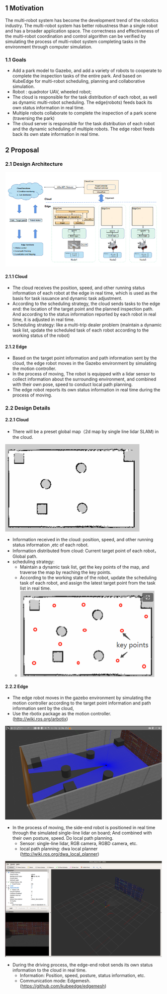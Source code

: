 ## 1 Motivation

The multi-robot system has become the development trend of the robotics industry. The multi-robot system has better robustness than a single robot and has a broader application space. The correctness and effectiveness of the multi-robot coordination and control algorithm can be verified by simulating the process of multi-robot system completing tasks in the environment through computer simulation.

### 1.1 Goals

- Add a park model to Gazebo, and add a variety of robots to cooperate to complete the inspection tasks of the entire park. And based on KubeEdge for multi-robot scheduling, planning and collaborative simulation.
- Robot : quadrotor UAV, wheeled robot;
- The cloud is responsible for the task distribution of each robot, as well as dynamic multi-robot scheduling. The edge(robots) feeds back its own status information in real time.
- Multiple robots collaborate to complete the inspection of a park scene (traversing the park)
- The cloud server is responsible for the task distribution of each robot and the dynamic scheduling of multiple robots. The edge robot feeds back its own state information in real time.

## 2 Proposal

### 2.1 Design Architecture

![image-20220802161242504](images/image-20220802161242504.png)

#### 2.1.1 Cloud

- The cloud receives the position, speed, and other running status information of each robot at the edge in real time, which is used as the basis for task issuance and dynamic task adjustment.
- According to the scheduling strategy, the cloud sends tasks to the edge end: the location of the target point and the planned inspection path. And according to the status information reported by each robot in real time, it is adjusted in real time.
- Scheduling strategy: like a multi-trip dealer problem (maintain a dynamic task list, update the scheduled task of each robot according to the working status of the robot)

#### 2.1.2 Edge

- Based on the target point information and path information sent by the cloud, the edge robot moves in the Gazebo environment by simulating the motion controller.
- In the process of moving, The robot is equipped with a lidar sensor to collect information about the surrounding environment, and combined with their own pose, speed to conduct  local path planning.
- The edge robot reports its own status information in real time during the process of moving.

### 2.2 Design Details

#### 2.2.1 Cloud

- There will be a preset global map（2d map by single line lidar SLAM) in the cloud.

![1659406177722-3f006cbd-1e1e-4030-a5a2-65108f30634c-16594266427154](images/1659406177722-3f006cbd-1e1e-4030-a5a2-65108f30634c-16594266427154.png)

- Information received in the cloud:  position, speed, and other running status information ,etc of each robot.
- Information distributed from cloud: Current target point of each robot，Global path.
- scheduling strategy:
  - Maintain a dynamic task list, get the key points of the map, and traverse the map by reaching the key points.
  - According to the working state of the robot, update the scheduling task of each robot, and assign the latest target point from the task list in real time.
  - <img src="images/image-20220802154858516-16594266407293.png" alt="image-20220802154858516"  />

#### 2.2.2 Edge

- The edge robot moves in the gazebo environment by simulating the motion controller according to the target point information and path information sent by the cloud, 
- Use the rbotix package as the motion controller. (http://wiki.ros.org/arbotix)

![1659406251178-2b0e5403-0358-46ec-8912-8a1a16167fa1-16594268430217](images/1659406251178-2b0e5403-0358-46ec-8912-8a1a16167fa1-16594268430217-16594291659851.png)

- In the process of moving, the side-end robot is positioned in real time through the simulated single-line lidar on board; And combined with their own posture, speed. Do local path planning.
  - Sensor: single-line lidar,  RGB camera, RGBD camera, etc.
  - local path planning: dwa local planner (http://wiki.ros.org/dwa_local_planner)

<img src="images/1659406272774-78d96118-4ac8-4ee0-8a43-d21d7a1174e5-165942695647110.png" alt="2022-08-02 09-56-54屏幕截图.png"  />

- During the driving process, the edge-end robot sends its own status information to the cloud in real time.
  - Information: Position, speed, posture, status information, etc.
  - Communication mode: Edgemesh. (https://github.com/kubeedge/edgemesh)

